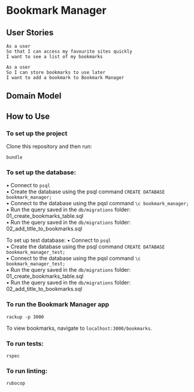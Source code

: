 # Bookmark Manager

## User Stories
```
As a user
So that I can access my favourite sites quickly
I want to see a list of my bookmarks
```
```
As a user
So I can store bookmarks to use later
I want to add a bookmark to Bookmark Manager
```

## Domain Model


## How to Use

### To set up the project
Clone this repository and then run:
```
bundle
```

### To set up the database:
• Connect to `psql`  
• Create the database using the psql command `CREATE DATABASE bookmark_manager;`  
• Connect to the database using the pqsl command `\c bookmark_manager;`  
• Run the query saved in the `db/migrations` folder: 01_create_bookmarks_table.sql  
• Run the query saved in the `db/migrations` folder: 02_add_title_to_bookmarks.sql  


To set up test database:
• Connect to `psql`  
• Create the database using the psql command `CREATE DATABASE bookmark_manager_test;`  
• Connect to the database using the pqsl command `\c bookmark_manager_test;`  
• Run the query saved in the `db/migrations` folder: 01_create_bookmarks_table.sql  
• Run the query saved in the `db/migrations` folder: 02_add_title_to_bookmarks.sql  

### To run the Bookmark Manager app

```
rackup -p 3000
```

To view bookmarks, navigate to `localhost:3000/bookmarks`.

### To run tests:
```
rspec
```

### To run linting:
```
rubocop
```